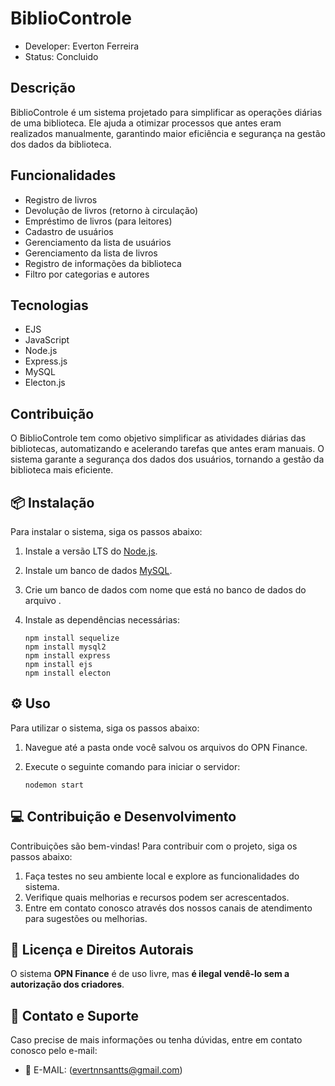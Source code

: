 # BiblioControle

- Developer: Everton Ferreira
- Status: Concluido
## Descrição
BiblioControle é um sistema projetado para simplificar as operações diárias de uma biblioteca. Ele ajuda a otimizar processos que antes eram realizados manualmente, garantindo maior eficiência e segurança na gestão dos dados da biblioteca.

## Funcionalidades
- Registro de livros
- Devolução de livros (retorno à circulação)
- Empréstimo de livros (para leitores)
- Cadastro de usuários
- Gerenciamento da lista de usuários
- Gerenciamento da lista de livros
- Registro de informações da biblioteca
- Filtro por categorias e autores

## Tecnologias
- EJS
- JavaScript
- Node.js
- Express.js
- MySQL
- Electon.js

## Contribuição
O BiblioControle tem como objetivo simplificar as atividades diárias das bibliotecas, automatizando e acelerando tarefas que antes eram manuais. O sistema garante a segurança dos dados dos usuários, tornando a gestão da biblioteca mais eficiente.

## 📦 Instalação

Para instalar o sistema, siga os passos abaixo:

1. Instale a versão LTS do [Node.js](https://nodejs.org/).
2. Instale um banco de dados [MySQL](https://www.mysql.com/).
3. Crie um banco de dados com nome que está no banco de dados do arquivo .
4. Instale as dependências necessárias:

   ```
   npm install sequelize
   npm install mysql2
   npm install express
   npm install ejs
   npm install electon

## ⚙️ Uso

Para utilizar o sistema, siga os passos abaixo:

1. Navegue até a pasta onde você salvou os arquivos do OPN Finance.
2. Execute o seguinte comando para iniciar o servidor:

   ```
   nodemon start

## 💻 Contribuição e Desenvolvimento

Contribuições são bem-vindas! Para contribuir com o projeto, siga os passos abaixo:

1. Faça testes no seu ambiente local e explore as funcionalidades do sistema.
2. Verifique quais melhorias e recursos podem ser acrescentados.
3. Entre em contato conosco através dos nossos canais de atendimento para sugestões ou melhorias.

## 📜 Licença e Direitos Autorais

O sistema **OPN Finance** é de uso livre, mas **é ilegal vendê-lo sem a autorização dos criadores**.

## 📧 Contato e Suporte

Caso precise de mais informações ou tenha dúvidas, entre em contato conosco pelo e-mail:

- 📧 E-MAIL: (evertnnsantts@gmail.com)

